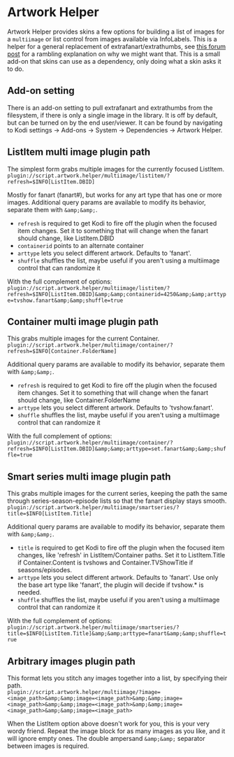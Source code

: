 # Artwork Helper

Artwork Helper provides skins a few options for building a list of images for a `multiimage`
or list control from images available via InfoLabels. This is a helper for a general replacement of
extrafanart/extrathumbs, see [this forum post] for a rambling explanation on why we might want that.
This is a small add-on that skins can use as a dependency, only doing what a skin asks it to do.

[this forum post]: http://forum.kodi.tv/showthread.php?tid=236649

## Add-on setting

There is an add-on setting to pull extrafanart and extrathumbs from the filesystem, if there is
only a single image in the library. It is off by default, but can be turned on by the end user/viewer.
It can be found by navigating to Kodi settings -> Add-ons -> System -> Dependencies -> Artwork Helper.

## ListItem multi image plugin path

The simplest form grabs multiple images for the currently focused ListItem.  
`plugin://script.artwork.helper/multiimage/listitem/?refresh=$INFO[ListItem.DBID]`

Mostly for fanart (fanart#), but works for any art type that has one or more images.
Additional query params are available to modify its behavior, separate them with `&amp;&amp;`.
- `refresh` is required to get Kodi to fire off the plugin when the focused item changes. Set it
  to something that will change when the fanart should change, like ListItem.DBID
- `containerid` points to an alternate container
- `arttype` lets you select different artwork. Defaults to 'fanart'.
- `shuffle` shuffles the list, maybe useful if you aren't using a multiimage control that can randomize it

With the full complement of options:  
`plugin://script.artwork.helper/multiimage/listitem/?refresh=$INFO[ListItem.DBID]&amp;&amp;containerid=4250&amp;&amp;arttype=tvshow.fanart&amp;&amp;shuffle=true`

## Container multi image plugin path

This grabs multiple images for the current Container.  
`plugin://script.artwork.helper/multiimage/container/?refresh=$INFO[Container.FolderName]`

Additional query params are available to modify its behavior, separate them with `&amp;&amp;`.
- `refresh` is required to get Kodi to fire off the plugin when the focused item changes. Set it
  to something that will change when the fanart should change, like Container.FolderName
- `arttype` lets you select different artwork. Defaults to 'tvshow.fanart'.
- `shuffle` shuffles the list, maybe useful if you aren't using a multiimage control that can randomize it

With the full complement of options:  
`plugin://script.artwork.helper/multiimage/container/?refresh=$INFO[ListItem.DBID]&amp;&amp;arttype=set.fanart&amp;&amp;shuffle=true`

## Smart series multi image plugin path

This grabs multiple images for the current series, keeping the path the same through
series-season-episode lists so that the fanart display stays smooth.  
`plugin://script.artwork.helper/multiimage/smartseries/?title=$INFO[ListItem.Title]`

Additional query params are available to modify its behavior, separate them with `&amp;&amp;`.
- `title` is required to get Kodi to fire off the plugin when the focused item changes, like
  'refresh' in ListItem/Container paths. Set it to ListItem.Title if Container.Content is tvshows
  and Container.TVShowTitle if seasons/episodes.
- `arttype` lets you select different artwork. Defaults to 'fanart'. Use only the base
  art type like 'fanart', the plugin will decide if tvshow.* is needed.
- `shuffle` shuffles the list, maybe useful if you aren't using a multiimage control that can randomize it

With the full complement of options:  
`plugin://script.artwork.helper/multiimage/smartseries/?title=$INFO[ListItem.Title]&amp;&amp;arttype=fanart&amp;&amp;shuffle=true`

## Arbitrary images plugin path

This format lets you stitch any images together into a list, by specifying their path.  
`plugin://script.artwork.helper/multiimage/?image=<image_path>&amp;&amp;image=<image_path>&amp;&amp;image=<image_path>&amp;&amp;image=<image_path>&amp;&amp;image=<image_path>&amp;&amp;image=<image_path>`

When the ListItem option above doesn't work for you, this is your very wordy friend. Repeat the
image block for as many images as you like, and it will ignore empty ones. The
double ampersand `&amp;&amp;` separator between images is required.

